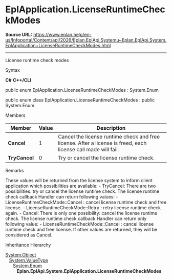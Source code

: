 # EplApplication.LicenseRuntimeCheckModes

**Source URL:** https://www.eplan.help/en-us/Infoportal/Content/api/2026/Eplan.EplApi.Systemu~Eplan.EplApi.System.EplApplication+LicenseRuntimeCheckModes.html

---

License runtime check modes

Syntax

**C#**
**C++/CLI**


public enum EplApplication.LicenseRuntimeCheckModes : System.Enum

public enum class EplApplication.LicenseRuntimeCheckModes : public System.Enum


Members

| Member | Value | Description |
| --- | --- | --- |
| **Cancel** | 1 | Cancel the license runtime check and free license. After a license is freed, each license call made will fail. |
| **TryCancel** | 0 | Try or cancel the license runtime check. |

Remarks

These values will be returned from the license system to inform client application which possibilities are available: - TryCancel: There are two possibilities. try or cancel the license runtime check. The license runtime check callback Handler can return following values: - LicenseRuntimeCheckMode::Cancel : cancel license runtime check and free license. - LicenseRuntimeCheckMode::Retry : retry license runtime check again. - Cancel: There is only one possibility: cancel the license runtime check. The license runtime check callback Handler can return only following value: - LicenseRuntimeCheckMode::Cancel : cancel license runtime check and free license. If other values are returned, they will be considered as Cancel.

Inheritance Hierarchy

[System.Object](#)  
   [System.ValueType](#)  
      [System.Enum](#)  
         **Eplan.EplApi.System.EplApplication.LicenseRuntimeCheckModes**
